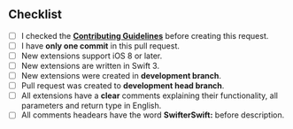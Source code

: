 <!--- Provide a general summary of your changes in the Title above -->

## Checklist
<!--- Please go over all the following points, and put an `x` in all the boxes that apply. -->
<!--- If you're unsure about any of these, don't hesitate to ask. We're here to help! -->
- [ ] I checked the [**Contributing Guidelines**](https://github.com/omaralbeik/SwifterSwift/blob/master/CONTRIBUTING.md) before creating this request.
- [ ] I have **only one commit** in this pull request.
- [ ] New extensions support iOS 8 or later.
- [ ] New extensions are written in Swift 3.
- [ ] New extensions were created in **development branch**.
- [ ] Pull request was created to **development head branch**.
- [ ] All extensions have a **clear** comments explaining their functionality, all parameters and return type in English.
- [ ] All comments headears have the word **SwifterSwift:** before description.
